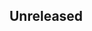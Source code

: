 <!-- Learn how to maintain this file at https://github.com/WordPress/gutenberg/tree/HEAD/packages#maintaining-changelogs. -->

## Unreleased